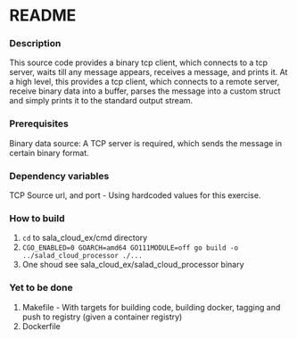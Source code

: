 # README

### Description
This source code provides a binary tcp client, which connects to a tcp server, waits till any message appears, receives a message, and prints it.
At a high level, this provides a tcp client, which connects to a remote server, receive binary data into a buffer, parses the message into a custom struct and simply prints it to the standard output stream.

### Prerequisites
Binary data source: A TCP server is required, which sends the message in certain binary format.

### Dependency variables
TCP Source url, and port - Using hardcoded values for this exercise.

### How to build
1. ```cd``` to sala_cloud_ex/cmd directory
2. ```CGO_ENABLED=0 GOARCH=amd64 GO111MODULE=off go build -o ../salad_cloud_processor ./...```
3. One shoud see sala_cloud_ex/salad_cloud_processor binary

### Yet to be done
1. Makefile - With targets for building code, building docker, tagging and push to registry (given a container registry)
2. Dockerfile

